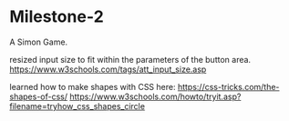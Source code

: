 # Milestone-2
A Simon Game.

resized input size to fit within the parameters of the button area.
https://www.w3schools.com/tags/att_input_size.asp

learned how to make shapes with CSS here:
https://css-tricks.com/the-shapes-of-css/
https://www.w3schools.com/howto/tryit.asp?filename=tryhow_css_shapes_circle

